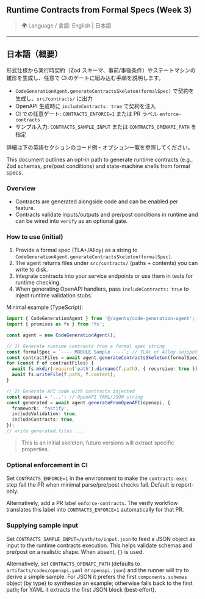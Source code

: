 ## Runtime Contracts from Formal Specs (Week 3)

> 🌍 Language / 言語: English | 日本語

---

## 日本語（概要）

形式仕様から実行時契約（Zod スキーマ、事前/事後条件）やステートマシンの雛形を生成し、任意で CI のゲートに組み込む手順を説明します。

- `CodeGenerationAgent.generateContractsSkeleton(formalSpec)` で契約を生成し、`src/contracts/` に出力
- OpenAPI 生成時に `includeContracts: true` で契約を注入
- CI での任意ゲート: `CONTRACTS_ENFORCE=1` または PR ラベル `enforce-contracts`
- サンプル入力: `CONTRACTS_SAMPLE_INPUT` または `CONTRACTS_OPENAPI_PATH` を指定

詳細は下の英語セクションのコード例・オプション一覧を参照してください。

This document outlines an opt-in path to generate runtime contracts (e.g., Zod schemas, pre/post conditions) and state-machine shells from formal specs.

### Overview

- Contracts are generated alongside code and can be enabled per feature.
- Contracts validate inputs/outputs and pre/post conditions in runtime and can be wired into `verify` as an optional gate.

### How to use (initial)

1) Provide a formal spec (TLA+/Alloy) as a string to `CodeGenerationAgent.generateContractsSkeleton(formalSpec)`.
2) The agent returns files under `src/contracts/` (paths + contents) you can write to disk.
3) Integrate contracts into your service endpoints or use them in tests for runtime checking.
4) When generating OpenAPI handlers, pass `includeContracts: true` to inject runtime validation stubs.

Minimal example (TypeScript):

```ts
import { CodeGenerationAgent } from '@/agents/code-generation-agent';
import { promises as fs } from 'fs';

const agent = new CodeGenerationAgent();

// 1) Generate runtime contracts from a formal spec string
const formalSpec = `---- MODULE Sample ----`; // TLA+ or Alloy snippet
const contractFiles = await agent.generateContractsSkeleton(formalSpec);
for (const f of contractFiles) {
  await fs.mkdir(require('path').dirname(f.path), { recursive: true });
  await fs.writeFile(f.path, f.content);
}

// 2) Generate API code with contracts injected
const openapi = '...'; // OpenAPI YAML/JSON string
const generated = await agent.generateFromOpenAPI(openapi, {
  framework: 'fastify',
  includeValidation: true,
  includeContracts: true,
});
// write generated.files ...
```

> This is an initial skeleton; future versions will extract specific properties.

### Optional enforcement in CI

Set `CONTRACTS_ENFORCE=1` in the environment to make the `contracts-exec` step fail the PR when minimal parse/pre/post checks fail. Default is report-only.

Alternatively, add a PR label `enforce-contracts`. The verify workflow translates this label into `CONTRACTS_ENFORCE=1` automatically for that PR.

### Supplying sample input

Set `CONTRACTS_SAMPLE_INPUT=/path/to/input.json` to feed a JSON object as input to the runtime contracts execution. This helps validate schemas and pre/post on a realistic shape. When absent, `{}` is used.

Alternatively, set `CONTRACTS_OPENAPI_PATH` (defaults to `artifacts/codex/openapi.yaml` or `openapi.json`) and the runner will try to derive a simple sample. For JSON it prefers the first `components.schemas` object (by type) to synthesize an example; otherwise falls back to the first path; for YAML it extracts the first JSON block (best‑effort).
